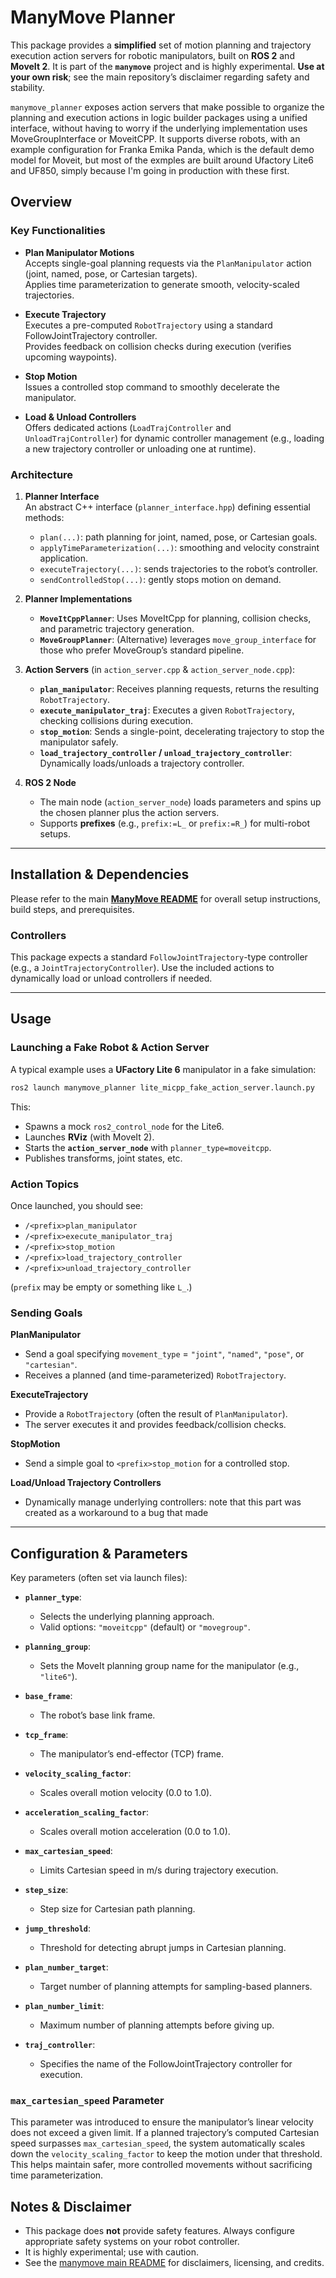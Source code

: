 # ManyMove Planner

This package provides a **simplified** set of motion planning and trajectory execution action servers for robotic manipulators, built on **ROS 2** and **MoveIt 2**. It is part of the **`manymove`** project and is highly experimental. **Use at your own risk**; see the main repository’s disclaimer regarding safety and stability.

`manymove_planner` exposes action servers that make possible to organize the planning and execution actions in logic builder packages using a unified interface, without having to worry if the underlying implementation uses MoveGroupInterface or MoveitCPP.
It supports diverse robots, with an example configuration for Franka Emika Panda, which is the default demo model for Moveit, but most of the exmples are built around Ufactory Lite6 and UF850, simply because I'm going in production with these first.

## Overview

### Key Functionalities

- **Plan Manipulator Motions**\
  Accepts single-goal planning requests via the `PlanManipulator` action (joint, named, pose, or Cartesian targets).\
  Applies time parameterization to generate smooth, velocity-scaled trajectories.

- **Execute Trajectory**\
  Executes a pre-computed `RobotTrajectory` using a standard FollowJointTrajectory controller.\
  Provides feedback on collision checks during execution (verifies upcoming waypoints).

- **Stop Motion**\
  Issues a controlled stop command to smoothly decelerate the manipulator.

- **Load & Unload Controllers**\
  Offers dedicated actions (`LoadTrajController` and `UnloadTrajController`) for dynamic controller management (e.g., loading a new trajectory controller or unloading one at runtime).

### Architecture

1. **Planner Interface**\
   An abstract C++ interface (`planner_interface.hpp`) defining essential methods:

   - `plan(...)`: path planning for joint, named, pose, or Cartesian goals.
   - `applyTimeParameterization(...)`: smoothing and velocity constraint application.
   - `executeTrajectory(...)`: sends trajectories to the robot’s controller.
   - `sendControlledStop(...)`: gently stops motion on demand.

2. **Planner Implementations**

   - **`MoveItCppPlanner`**: Uses MoveItCpp for planning, collision checks, and parametric trajectory generation.
   - **`MoveGroupPlanner`**: (Alternative) leverages `move_group_interface` for those who prefer MoveGroup’s standard pipeline.

3. **Action Servers** (in `action_server.cpp` & `action_server_node.cpp`):

   - **`plan_manipulator`**: Receives planning requests, returns the resulting `RobotTrajectory`.
   - **`execute_manipulator_traj`**: Executes a given `RobotTrajectory`, checking collisions during execution.
   - **`stop_motion`**: Sends a single-point, decelerating trajectory to stop the manipulator safely.
   - **`load_trajectory_controller` / `unload_trajectory_controller`**: Dynamically loads/unloads a trajectory controller.

4. **ROS 2 Node**

   - The main node (`action_server_node`) loads parameters and spins up the chosen planner plus the action servers.
   - Supports **prefixes** (e.g., `prefix:=L_` or `prefix:=R_`) for multi-robot setups.

---

## Installation & Dependencies

Please refer to the main [**ManyMove README**](../README.md) for overall setup instructions, build steps, and prerequisites.

### Controllers

This package expects a standard `FollowJointTrajectory`-type controller (e.g., a `JointTrajectoryController`). Use the included actions to dynamically load or unload controllers if needed.

---

## Usage

### Launching a Fake Robot & Action Server

A typical example uses a **UFactory Lite 6** manipulator in a fake simulation:

```bash
ros2 launch manymove_planner lite_micpp_fake_action_server.launch.py
```

This:

- Spawns a mock `ros2_control_node` for the Lite6.
- Launches **RViz** (with MoveIt 2).
- Starts the **`action_server_node`** with `planner_type=moveitcpp`.
- Publishes transforms, joint states, etc.

### Action Topics

Once launched, you should see:

- `/<prefix>plan_manipulator`
- `/<prefix>execute_manipulator_traj`
- `/<prefix>stop_motion`
- `/<prefix>load_trajectory_controller`
- `/<prefix>unload_trajectory_controller`

(`prefix` may be empty or something like `L_`.)

### Sending Goals

**PlanManipulator**

- Send a goal specifying `movement_type` = `"joint"`, `"named"`, `"pose"`, or `"cartesian"`.
- Receives a planned (and time-parameterized) `RobotTrajectory`.

**ExecuteTrajectory**

- Provide a `RobotTrajectory` (often the result of `PlanManipulator`).
- The server executes it and provides feedback/collision checks.

**StopMotion**

- Send a simple goal to `<prefix>stop_motion` for a controlled stop.

**Load/Unload Trajectory Controllers**

- Dynamically manage underlying controllers: note that this part was created as a workaround to a bug that made&#x20;

---

## Configuration & Parameters

Key parameters (often set via launch files):

- **`planner_type`**:

  - Selects the underlying planning approach.
  - Valid options: `"moveitcpp"` (default) or `"movegroup"`.

- **`planning_group`**:

  - Sets the MoveIt planning group name for the manipulator (e.g., `"lite6"`).

- **`base_frame`**:

  - The robot’s base link frame.

- **`tcp_frame`**:

  - The manipulator’s end-effector (TCP) frame.

- **`velocity_scaling_factor`**:

  - Scales overall motion velocity (0.0 to 1.0).

- **`acceleration_scaling_factor`**:

  - Scales overall motion acceleration (0.0 to 1.0).

- **`max_cartesian_speed`**:

  - Limits Cartesian speed in m/s during trajectory execution.

- **`step_size`**:

  - Step size for Cartesian path planning.

- **`jump_threshold`**:

  - Threshold for detecting abrupt jumps in Cartesian planning.

- **`plan_number_target`**:

  - Target number of planning attempts for sampling-based planners.

- **`plan_number_limit`**:

  - Maximum number of planning attempts before giving up.

- **`traj_controller`**:

  - Specifies the name of the FollowJointTrajectory controller for execution.

### `max_cartesian_speed` Parameter

This parameter was introduced to ensure the manipulator’s linear velocity does not exceed a given limit. If a planned trajectory’s computed Cartesian speed surpasses `max_cartesian_speed`, the system automatically scales down the `velocity_scaling_factor` to keep the motion under that threshold. This helps maintain safer, more controlled movements without sacrificing time parameterization.

## Notes & Disclaimer

- This package does **not** provide safety features. Always configure appropriate safety systems on your robot controller.
- It is highly experimental; use with caution.
- See the [manymove main README](../README.md) for disclaimers, licensing, and credits.